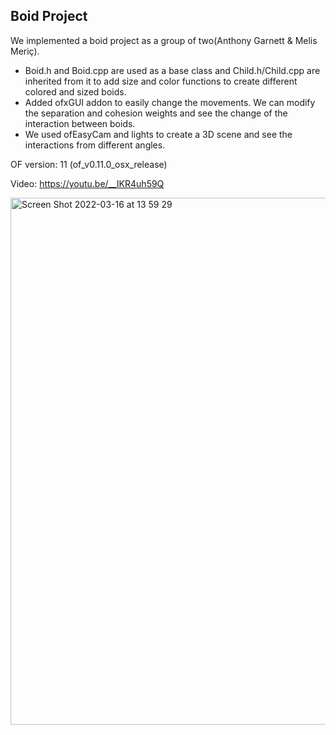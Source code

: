## Boid Project

We implemented a boid project as a group of two(Anthony Garnett & Melis Meriç). 

* Boid.h and Boid.cpp are used as a base class and Child.h/Child.cpp are inherited from it to add size and color functions to create different colored and sized boids.
* Added ofxGUI addon to easily change the movements. We can modify the separation and cohesion weights and see the change of the interaction between boids. 
* We used ofEasyCam and lights to create a 3D scene and see the interactions from different angles.


OF version: 11 (of_v0.11.0_osx_release)

Video: https://youtu.be/__IKR4uh59Q

<img width="843" alt="Screen Shot 2022-03-16 at 13 59 29" src="https://git.arts.ac.uk/storage/user/227/files/b7290000-a5f9-11ec-9f35-5cac5380fb13">

